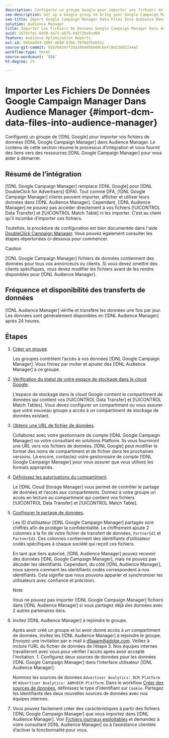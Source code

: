```yaml
---
description: Configurez un groupe Google pour importer vos fichiers de données Google Campaign Manager dans Audience Manager. Le contenu de cette section résume le processus d’intégration et vous fournit des liens vers des ressources Google Campaign Manager pour vous aider à démarrer.
seo-description: Set up a Google group to bring your Google Campaign Manager data files into Audience Manager. The content in this section summarizes the integration process and provides you with links to Google Campaign Manager resources to help you get started.
seo-title: Import Google Campaign Manager Data Files Into Audience Manager
solution: Audience Manager
title: Importer Les Fichiers De Données Google Campaign Manager Dans Audience Manager
uuid: 3578cfe1-6d30-4a73-ab75-8d272bebcd60
feature: Audience Optimization Reports
exl-id: 045eed94-100f-460d-83bb-78fbd7beb51c
source-git-commit: 95b7b4347f3da16be05be60cbefc0e236022a4a7
workflow-type: tm+mt
source-wordcount: '556'
ht-degree: 2%

---
```


# Importer Les Fichiers De Données Google Campaign Manager Dans Audience Manager {#import-dcm-data-files-into-audience-manager}

Configurez un groupe de [!DNL Google] pour importer vos fichiers de données [!DNL Google Campaign Manager] dans Audience Manager. Le contenu de cette section résume le processus d’intégration et vous fournit des liens vers des ressources [!DNL Google Campaign Manager] pour vous aider à démarrer.

## Résumé de l’intégration

[!DNL Google Campaign Manager] remplace [!DNL Google] pour [!DNL DoubleClick for Advertisers] (DFA). Tout comme DFA, [!DNL Google Campaign Manager] clients peuvent importer, afficher et utiliser leurs données dans [!DNL Audience Manager]. Cependant, [!DNL Audience Manager] ne pouvez pas accéder directement à vos fichiers [!UICONTROL Data Transfer] et [!UICONTROL Match Table] ni les importer. C’est au client qu’il incombe d’importer ces fichiers.

Toutefois, la procédure de configuration est bien documentée dans l&#39;aide [DoubleClick Campaign Manager](https://support.google.com/dcm/partner/answer/2941575?hl=en&ref_topic=6107456). Vous pouvez également consulter les étapes répertoriées ci-dessous pour commencer.

>[!CAUTION]
>
>[!DNL Google Campaign Manager] fichiers de données contiennent des données pour tous vos annonceurs ou clients. Si vous devez omettre des clients spécifiques, vous devez modifier les fichiers avant de les rendre disponibles pour [!DNL Audience Manager].

## Fréquence et disponibilité des transferts de données

[!DNL Audience Manager] vérifie et transfère les données une fois par jour. Les données sont généralement disponibles en [!DNL Audience Manager] après 24 heures.

## Étapes

1. [Créer un groupe](https://support.google.com/dcm/partner/answer/3370419?hl=en&ref_topic=6107456).

   Les groupes contrôlent l’accès à vos données [!DNL Google Campaign Manager]. Vous finirez par inviter et ajouter des [!DNL Audience Manager] à ce groupe.

1. [Vérification du statut de votre espace de stockage dans le cloud Google](https://support.google.com/dcm/partner/answer/3370481?hl=en&ref_topic=6107456).

   L’espace de stockage dans le cloud Google contient le compartiment de données qui contient vos [!UICONTROL Data Transfer] et [!UICONTROL Match Tables]. Vous devez configurer un compartiment ou vous assurer que votre nouveau groupe a accès à un compartiment de stockage de données existant.

1. [Obtenir une URL de fichier de données](https://support.google.com/dcm/partner/answer/3370482?hl=en&ref_topic=6107456).

   Collaborez avec votre gestionnaire de compte [!DNL Google Campaign Manager] ou votre consultant en solutions Platform. Ils vous fourniront une URL vers vos fichiers de données. [!DNL Google] peut modifier le format des noms de compartiment et de fichier dans les prochaines versions. Là encore, contactez votre gestionnaire de compte [!DNL Google Campaign Manager] pour vous assurer que vous utilisez les formats appropriés.

1. [Définissez les autorisations du compartiment](https://cloud.google.com/storage/docs/cloud-console?csw=1#_bucketpermission).

   Le [!DNL Cloud Storage Manager] vous permet de contrôler le partage de données et l’accès aux compartiments. Donnez à votre groupe un accès en lecture au compartiment qui contient vos fichiers [!UICONTROL Data Transfer] et [!UICONTROL Match Table].

1. [Configurer le partage de données](https://support.google.com/dcm/partner/answer/6206106?hl=en).

   Les ID d’utilisateur [!DNL Google Campaign Manager] partagés sont chiffrés afin de protéger la confidentialité. Le chiffrement ajoute 2 colonnes à la fin de votre fichier de transfert de données, `PartnerId1` et `PartnerId2`. Ces colonnes contiennent des identifiants d’utilisateur codés spécifiques à chaque société qui reçoit ces fichiers.

   En tant que tiers autorisé, [!DNL Audience Manager] pouvez recevoir des données [!DNL Google Campaign Manager], mais ne pouvez pas décoder les identifiants. Cependant, du côté [!DNL Audience Manager], nous savons comment les identifiants codés correspondent à nos identifiants. Cela signifie que nous pouvons apparier et synchroniser les utilisateurs avec confiance et précision.

   >[!NOTE]
   >Vous ne pouvez pas importer [!DNL Google Campaign Manager] fichiers dans [!DNL Audience Manager] si vous partagez déjà des données avec 2 autres partenaires tiers.

1. Invitez [!DNL Audience Manager] à rejoindre le groupe.

   Après avoir créé un groupe et lui avoir donné accès à un compartiment de données, invitez les [!DNL Audience Manager] à rejoindre le groupe. Envoyez une invitation par e-mail à dfaaam@adobe.com. Veillez à inclure l’URL du fichier de données de l’étape 3. Nos équipes internes travailleront avec vous pour vérifier l&#39;accès après avoir accepté l&#39;invitation. 1. Configurez deux sources de données pour les données [!DNL Google Campaign Manager] dans l’interface utilisateur [!DNL Audience Manager].

   Nommez les sources de données `Advertiser Analytics: DCM Platform` et `Advertiser Analytics: AAM+DCM Platform`. Dans le workflow [Créer des sources de données](../../../features/manage-datasources.md#create-data-source), définissez le type d’identifiant sur `Cookie`. Partagez les identifiants des deux nouvelles sources de données avec nos équipes internes.

1. Vous pouvez facilement créer des caractéristiques à partir des fichiers [!DNL Google Campaign Manager] que vous importez dans [!DNL Audience Manager]. Voir [Fichiers journaux exploitables](../../../integration/media-data-integration/actionable-log-files.md) et demandez à votre consultant [!DNL Audience Manager] ou à l’assistance clientèle d’activer la fonctionnalité pour vous.
